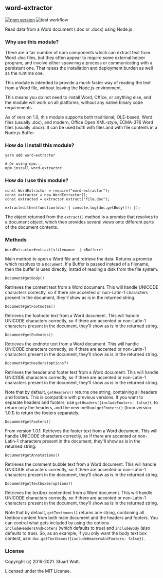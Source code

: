 ## word-extractor

[![npm version](https://badge.fury.io/js/word-extractor.svg)](https://badge.fury.io/js/word-extractor) ![test workflow](https://github.com/morungos/node-word-extractor/actions/workflows/main.yml/badge.svg)

Read data from a Word document (.doc or .docx) using Node.js

### Why use this module?

There are a fair number of npm components which can extract text from Word .doc
files, but they often appear to require some external helper program, and involve
either spawning a process or communicating with a persistent one. That raises
the installation and deployment burden as well as the runtime one.

This module is intended to provide a much faster way of reading the text from a
Word file, without leaving the Node.js environment.

This means you do not need to install Word, Office, or anything else, and the
module will work on all platforms, without any native binary code requirements.

As of version 1.0, this module supports both traditional, OLE-based, Word files (usually .doc), 
and modern, Office Open XML-style, ECMA-376 Word files (usually .docx). It can be 
used both with files and with file contents in a Node.js Buffer.

### How do I install this module?

```bash=
yarn add word-extractor

# Or using npm... 
npm install word-extractor
```

### How do I use this module?

```
const WordExtractor = require("word-extractor"); 
const extractor = new WordExtractor();
const extracted = extractor.extract("file.doc");

extracted.then(function(doc) { console.log(doc.getBody()); });
```

The object returned from the `extract()` method is a promise that resolves to a
document object, which then provides several views onto different parts of the
document contents.

### Methods

`WordExtractor#extract(<filename>  | <Buffer>)`

Main method to open a Word file and retrieve the data. Returns a promise which
resolves to a `Document`. If a Buffer is passed instead of a filename, then
the buffer is used directly, instad of reading a disk from the file system.

`Document#getBody()`

Retrieves the content text from a Word document. This will handle UNICODE
characters correctly, so if there are accented or non-Latin-1 characters
present in the document, they'll show as is in the returned string.

`Document#getFootnotes()`

Retrieves the footnote text from a Word document. This will handle UNICODE
characters correctly, so if there are accented or non-Latin-1 characters
present in the document, they'll show as is in the returned string.

`Document#getEndnotes()`

Retrieves the endnote text from a Word document. This will handle UNICODE
characters correctly, so if there are accented or non-Latin-1 characters
present in the document, they'll show as is in the returned string.

`Document#getHeaders(options?)`

Retrieves the header and footer text from a Word document. This will handle
UNICODE characters correctly, so if there are accented or non-Latin-1
characters present in the document, they'll show as is in the returned string.

Note that by default, `getHeaders()` returns one string, containing all 
headers and footers. This is compatible with previous versions. If you want
to separate headers and footers, use `getHeaders({includeFooters: false})`, 
to return only the headers, and the new method `getFooters()` (from version 1.0.1)
to return the footers separately.

`Document#getFooters()`

From version 1.0.1. Retrieves the footer text from a Word document. This will handle
UNICODE characters correctly, so if there are accented or non-Latin-1
characters present in the document, they'll show as is in the returned string.

`Document#getAnnotations()`

Retrieves the comment bubble text from a Word document. This will handle
UNICODE characters correctly, so if there are accented or non-Latin-1
characters present in the document, they'll show as is in the returned string.

`Document#getTextboxes(options?)`

Retrieves the textbox contenttext from a Word document. This will handle
UNICODE characters correctly, so if there are accented or non-Latin-1
characters present in the document, they'll show as is in the returned string.

Note that by default, `getTextboxes()` returns one string, containing all 
textbox content from both main document and the headers and footers. You 
can control what gets included by using the options `includeHeadersAndFooters`
(which defaults to true) and `includeBody` (also defaults to true). So, 
as an example, if you only want the body text box content, use: 
`doc.getTextboxes({includeHeadersAndFooters: false})`.

### License

Copyright (c) 2016-2021. Stuart Watt.

Licensed under the MIT License.
